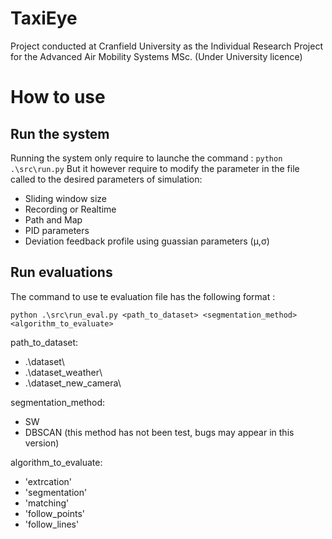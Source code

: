 # TaxiEye
Project conducted at Cranfield University as the Individual Research Project for the Advanced Air Mobility Systems MSc.
(Under University licence)

# How to use

## Run the system
Running the system only require to launche the command : 
`python .\src\run.py`
But it however require to modify the parameter in the file called to the desired parameters of simulation:
- Sliding window size
- Recording or Realtime
- Path and Map
- PID parameters
- Deviation feedback profile using guassian parameters (μ,σ)

## Run evaluations
The command to use te evaluation file has the following format :

`python .\src\run_eval.py <path_to_dataset> <segmentation_method> <algorithm_to_evaluate>`

path_to_dataset: 
- .\dataset\
- .\dataset_weather\
- .\dataset_new_camera\

segmentation_method:
- SW
- DBSCAN (this method has not been test, bugs may appear in this version)

algorithm_to_evaluate:
- 'extrcation'
- 'segmentation'
- 'matching'
- 'follow_points'
- 'follow_lines'